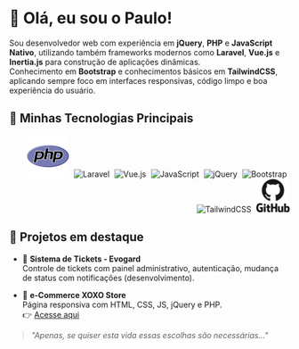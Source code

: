 # 👋 Olá, eu sou o Paulo!

Sou desenvolvedor web com experiência em **jQuery**, **PHP** e **JavaScript Nativo**, utilizando também frameworks modernos como **Laravel**, **Vue.js** e **Inertia.js** para construção de aplicações dinâmicas.  
Conhecimento em **Bootstrap** e conhecimentos básicos em **TailwindCSS**, aplicando sempre foco em interfaces responsivas, código limpo e boa experiência do usuário.

## 🚀 Minhas Tecnologias Principais

<p align="right">
  <!-- PHP -->
  <img src="https://github.com/devicons/devicon/blob/master/icons/php/php-original.svg" width="75" style="margin-right:5px" alt="PHP"/>

  <!-- Laravel (imagem alternativa) -->
  <img src="https://static-00.iconduck.com/assets.00/laravel-icon-497x512-uwybstke.png" width="65" style="margin-right:5px" alt="Laravel"/>

  <!-- Vue.js -->
  <img src="https://cdn.jsdelivr.net/gh/devicons/devicon/icons/vuejs/vuejs-original.svg" width="70" style="margin-right:5px" alt="Vue.js"/>

  <!-- JavaScript -->
  <img src="https://cdn.jsdelivr.net/gh/devicons/devicon/icons/javascript/javascript-original.svg" width="70" style="margin-right:5px" alt="JavaScript"/>

  <!-- jQuery -->
  <img src="https://cdn.jsdelivr.net/gh/devicons/devicon/icons/jquery/jquery-original.svg" width="70" style="margin-right:5px" alt="jQuery"/>

  <!-- Bootstrap -->
  <img src="https://cdn.jsdelivr.net/gh/devicons/devicon/icons/bootstrap/bootstrap-original.svg" width="70" style="margin-right:5px" alt="Bootstrap"/>

  <!-- TailwindCSS (imagem alternativa) -->
  <img src="https://www.vectorlogo.zone/logos/tailwindcss/tailwindcss-icon.svg" width="70" style="margin-right:5px" alt="TailwindCSS"/>

  <!-- GitHub -->
  <img src="https://github.com/devicons/devicon/blob/master/icons/github/github-original-wordmark.svg" width="60" alt="GitHub"/>
</p>

## 📂 Projetos em destaque

- 🎫 **Sistema de Tickets - Evogard**  
  Controle de tickets com painel administrativo, autenticação, mudança de status com notificações (desenvolvimento).

- 💎 **e-Commerce XOXO Store**  
  Página responsiva com HTML, CSS, JS, jQuery e PHP.  
  👉 [Acesse aqui](https://www.usexoxo.com.br/app/page/index.php)

> *"Apenas, se quiser esta vida essas escolhas são necessárias..."*

